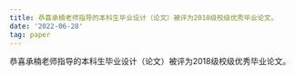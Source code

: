 ```yaml
---
title: 恭喜承楠老师指导的本科生毕业设计（论文）被评为2018级校级优秀毕业论文。
date: '2022-06-28'
tag: paper
---
```


恭喜承楠老师指导的本科生毕业设计（论文）被评为2018级校级优秀毕业论文。

<!--more-->

